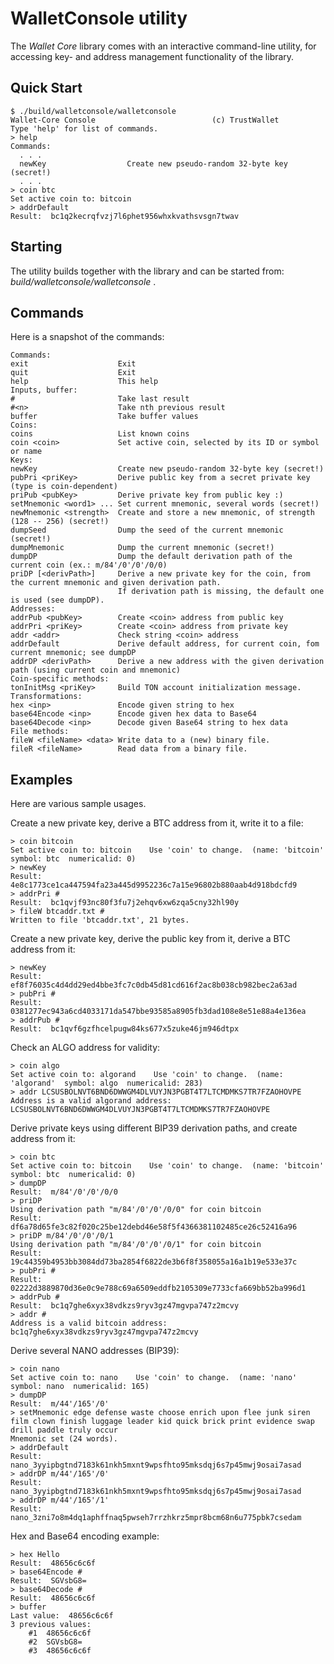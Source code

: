 # WalletConsole utility

The *Wallet Core* library comes with an interactive command-line utility, for accessing key- and address management functionality of the library. 

## Quick Start

    $ ./build/walletconsole/walletconsole 
    Wallet-Core Console                          (c) TrustWallet
    Type 'help' for list of commands.
    > help
    Commands:
      . . .
      newKey                  Create new pseudo-random 32-byte key (secret!)
      . . .
    > coin btc
    Set active coin to: bitcoin
    > addrDefault
    Result:  bc1q2kecrqfvzj7l6phet956whxkvathsvsgn7twav

## Starting

The utility builds together with the library and can be started from: *build/walletconsole/walletconsole* .

## Commands

Here is a snapshot of the commands:

    Commands:
    exit                    Exit
    quit                    Exit
    help                    This help
    Inputs, buffer:
    #                       Take last result
    #<n>                    Take nth previous result
    buffer                  Take buffer values
    Coins:
    coins                   List known coins
    coin <coin>             Set active coin, selected by its ID or symbol or name
    Keys:
    newKey                  Create new pseudo-random 32-byte key (secret!)
    pubPri <priKey>         Derive public key from a secret private key (type is coin-dependent)
    priPub <pubKey>         Derive private key from public key :)
    setMnemonic <word1> ... Set current mnemonic, several words (secret!)
    newMnemonic <strength>  Create and store a new mnemonic, of strength (128 -- 256) (secret!)
    dumpSeed                Dump the seed of the current mnemonic (secret!)
    dumpMnemonic            Dump the current mnemonic (secret!)
    dumpDP                  Dump the default derivation path of the current coin (ex.: m/84'/0'/0'/0/0)
    priDP [<derivPath>]     Derive a new private key for the coin, from the current mnemonic and given derivation path.
                            If derivation path is missing, the default one is used (see dumpDP).
    Addresses:
    addrPub <pubKey>        Create <coin> address from public key
    addrPri <priKey>        Create <coin> address from private key
    addr <addr>             Check string <coin> address
    addrDefault             Derive default address, for current coin, fom current mnemonic; see dumpDP
    addrDP <derivPath>      Derive a new address with the given derivation path (using current coin and mnemonic)
    Coin-specific methods:
    tonInitMsg <priKey>     Build TON account initialization message.
    Transformations:
    hex <inp>               Encode given string to hex
    base64Encode <inp>      Encode given hex data to Base64
    base64Decode <inp>      Decode given Base64 string to hex data
    File methods:
    fileW <fileName> <data> Write data to a (new) binary file.
    fileR <fileName>        Read data from a binary file.

## Examples

Here are various sample usages.

Create a new private key, derive a BTC address from it, write it to a file:

```
> coin bitcoin
Set active coin to: bitcoin    Use 'coin' to change.  (name: 'bitcoin'  symbol: btc  numericalid: 0)
> newKey
Result:  4e8c1773ce1ca447594fa23a445d9952236c7a15e96802b880aab4d918bdcfd9
> addrPri #
Result:  bc1qvjf93nc80f3fu7j2ehqv6xw6zqa5cny32hl90y
> fileW btcaddr.txt #
Written to file 'btcaddr.txt', 21 bytes.
```

Create a new private key, derive the public key from it, derive a BTC address from it:

```
> newKey
Result:  ef8f76035c4d4dd29ed4bbe3fc7c0db45d81cd616f2ac8b038cb982bec2a63ad
> pubPri #
Result:  0381277ec943a6cd4033171da547bbe93585a8905fb3dad108e8e51e88a4e136ea
> addrPub #
Result:  bc1qvf6gzfhcelpugw84ks677x5zuke46jm946dtpx
```

Check an ALGO address for validity:

```
> coin algo
Set active coin to: algorand    Use 'coin' to change.  (name: 'algorand'  symbol: algo  numericalid: 283)
> addr LCSUSBOLNVT6BND6DWWGM4DLVUYJN3PGBT4T7LTCMDMKS7TR7FZAOHOVPE
Address is a valid algorand address:  LCSUSBOLNVT6BND6DWWGM4DLVUYJN3PGBT4T7LTCMDMKS7TR7FZAOHOVPE
```

Derive private keys using different BIP39 derivation paths, and create address from it:

```
> coin btc
Set active coin to: bitcoin    Use 'coin' to change.  (name: 'bitcoin'  symbol: btc  numericalid: 0)
> dumpDP
Result:  m/84'/0'/0'/0/0
> priDP
Using derivation path "m/84'/0'/0'/0/0" for coin bitcoin
Result:  df6a78d65fe3c82f020c25be12debd46e58f5f4366381102485ce26c52416a96
> priDP m/84'/0'/0'/0/1
Using derivation path "m/84'/0'/0'/0/1" for coin bitcoin
Result:  19c44359b4953bb3084dd73ba2854f6822de3b6f8f358055a16a1b19e533e37c
> pubPri #
Result:  02222d3889870d36e0c9e788c69a6509eddfb2105309e7733cfa669bb52ba996d1
> addrPub #
Result:  bc1q7ghe6xyx38vdkzs9ryv3gz47mgvpa747z2mcvy
> addr #
Address is a valid bitcoin address:  bc1q7ghe6xyx38vdkzs9ryv3gz47mgvpa747z2mcvy
```

Derive several NANO addresses (BIP39):

```
> coin nano
Set active coin to: nano    Use 'coin' to change.  (name: 'nano'  symbol: nano  numericalid: 165)
> dumpDP
Result:  m/44'/165'/0'
> setMnemonic edge defense waste choose enrich upon flee junk siren film clown finish luggage leader kid quick brick print evidence swap drill paddle truly occur
Mnemonic set (24 words).
> addrDefault
Result:  nano_3yyipbgtnd7183k61nkh5mxnt9wpsfhto95mksdqj6s7p45mwj9osai7asad
> addrDP m/44'/165'/0'
Result:  nano_3yyipbgtnd7183k61nkh5mxnt9wpsfhto95mksdqj6s7p45mwj9osai7asad
> addrDP m/44'/165'/1'
Result:  nano_3zni7o8m4dq1aphffnaq5pwseh7rrzhkrz5mpr8bcm68n6u775pbk7csedam
```

Hex and Base64 encoding example:

```
> hex Hello
Result:  48656c6c6f
> base64Encode #
Result:  SGVsbG8=
> base64Decode #
Result:  48656c6c6f
> buffer
Last value:  48656c6c6f
3 previous values:
    #1  48656c6c6f
    #2  SGVsbG8=
    #3  48656c6c6f
```
